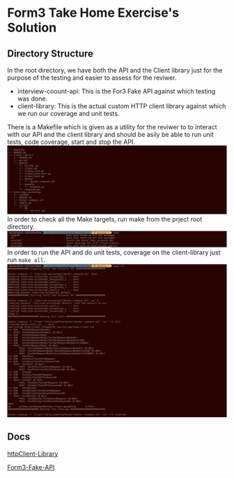 # Form3 Take Home Exercise's Solution

## Directory Structure
In the root directory, we have both the API and the Client library just for the purpose of the testing and easier to assess for the reviwer.
- interview-coount-api: This is the For3 Fake API against which testing was done.
- client-library: This is the actual custom HTTP client library against which we run our coverage and unit tests. 


There is a Makefile which is given as a utility for the reviwer to to interact with our API and the client library and should be asily be able to run unit tests, code coverage, start and stop the API.
![Screenshot](.images/dir_structure.png)
In order to check all the Make targets, run make from the prject root directory.
![Screenshot](.images/make_targets.png)
In order to run the API and do unit tests, coverage on the client-library just run `make all`.
![Screenshot](.images/make_all.png)

## Docs
[httpClient-Library](client-library/README.md)

[Form3-Fake-API](interview-accountapi/README.md)
